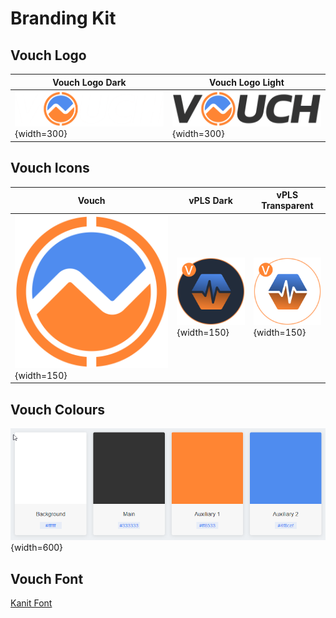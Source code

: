 # Branding Kit

## Vouch Logo

| Vouch Logo Dark | Vouch Logo Light |
| --- | --- |
|![Vouch Logo ](/public/branding/VouchFullDark.png){width=300} |![Vouch Logo ](/public/branding/VouchFullLight.png){width=300} |

## Vouch Icons

| Vouch| vPLS Dark | vPLS Transparent |
| --- | --- | --- |
|![Vouch Logo Icon](/public/branding/VouchLogoT.svg){width=150} |![vPLS Token Icon](/public/branding/vPLS.svg){width=150} |![vPLS Token Icon](/public/branding/vPLS_trans.svg){width=150}|

## Vouch Colours

![Vouch Colours](/public/branding/Colours.png){width=600}



## Vouch Font
[Kanit Font](/public/branding/Kanit.ttf)








